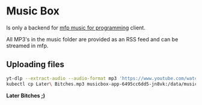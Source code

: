 # Music Box

Is only a backend for [mfp music for programming](https://github.com/tinoschroeter/mfp) client.

All MP3's in the music folder are provided as an RSS feed and can be streamed in mfp.

## Uploading files

```bash
yt-dlp --extract-audio --audio-format mp3 'https://www.youtube.com/watch?v=RC7CmEHuurQ'
kubectl cp Later\ Bitches.mp3 musicbox-app-6495cc6dd5-jn8vk:/data/music/best_songs/
```

**Later Bitches ;)**
